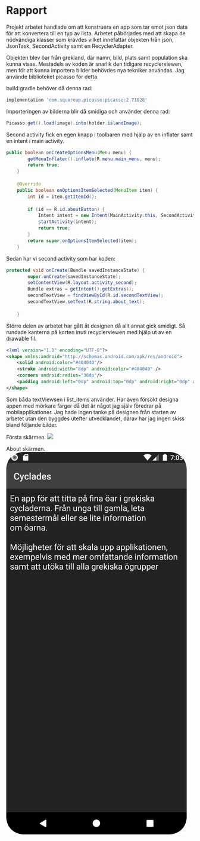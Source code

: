 
# Rapport

Projekt arbetet handlade om att konstruera en app som tar emot json data för att konvertera till en
typ av lista. Arbetet påbörjades med att skapa de nödvändiga klasser som krävdes vilket innefattar
objekten från json, JsonTask, SecondActivity samt en RecyclerAdapter.

Objekten blev öar från grekland, där namn, bild, plats samt population ska kunna visas.
Mestadels av koden är snarlik den tidigare recyclerviewen, men för att kunna importera bilder
behövdes nya tekniker användas. Jag använde biblioteket picasso för detta.

build.gradle behöver då denna rad:
```gradle
implementation 'com.squareup.picasso:picasso:2.71828'
```

Importeringen av bilderna blir då smidiga och använder denna rad:
```java
Picasso.get().load(image).into(holder.islandImage);
```

Second activity fick en egen knapp i toolbaren med hjälp av en inflater samt en intent i main
activity.
```java
public boolean onCreateOptionsMenu(Menu menu) {
        getMenuInflater().inflate(R.menu.main_menu, menu);
        return true;
    }

    @Override
    public boolean onOptionsItemSelected(MenuItem item) {
        int id = item.getItemId();

        if (id == R.id.aboutButton) {
            Intent intent = new Intent(MainActivity.this, SecondActivity.class);
            startActivity(intent);
            return true;
        }
        return super.onOptionsItemSelected(item);
    }
```

Sedan har vi second activity som har koden:
```java
protected void onCreate(Bundle savedInstanceState) {
        super.onCreate(savedInstanceState);
        setContentView(R.layout.activity_second);
        Bundle extras = getIntent().getExtras();
        secondTextView = findViewById(R.id.secondTextView);
        secondTextView.setText(R.string.about_text);

    }
```

Större delen av arbetet har gått åt designen då allt annat gick smidigt. Så rundade kanterna på
korten inuti recyclerviewen med hjälp ut av en drawable fil.
```xml
<?xml version="1.0" encoding="UTF-8"?>
<shape xmlns:android="http://schemas.android.com/apk/res/android">
    <solid android:color="#404040"/>
    <stroke android:width="8dp" android:color="#404040" />
    <corners android:radius="30dp"/>
    <padding android:left="0dp" android:top="0dp" android:right="0dp" android:bottom="0dp" />
</shape>
```

Som båda textViewsen i list_items använder. Har även försökt designa appen med mörkare färger
då det är något jag själv föredrar på mobilapplikationer.
Jag hade ingen tanke på designen från starten av arbetet utan den byggdes utefter utvecklandet,
därav har jag ingen skiss bland följande bilder.

Första skärmen.
![](Screenshot1.png)

About skärmen.
![](Screenshot2.png)
